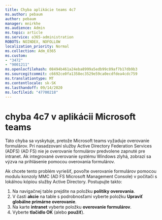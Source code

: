 ```yaml
---
title: Chyba aplikácie teams 4c7
ms.author: pebaum
author: pebaum
manager: mnirkhe
ms.audience: Admin
ms.topic: article
ms.service: o365-administration
ROBOTS: NOINDEX, NOFOLLOW
localization_priority: Normal
ms.collection: Adm_O365
ms.custom:
- "3472"
- "9001211"
ms.openlocfilehash: 08494b461a24eba8999a5edb99c89af7b17db9b3
ms.sourcegitcommit: c6692ce0fa1358ec3529e59ca0ecdfdea4cdc759
ms.translationtype: MT
ms.contentlocale: sk-SK
ms.lasthandoff: 09/14/2020
ms.locfileid: "47700218"
---
```

# <a name="4c7-error-in-microsoft-teams"></a>chyba 4c7 v aplikácii Microsoft teams

Táto chyba sa vyskytuje, pretože Microsoft teams vyžaduje overovanie formulárov. Pri nasadzovaní služby Active Directory Federation Services (ADFS) (AD FS) nie je overovanie formulárov predvolene zapnuté pre intranet. Ak integrované overovanie systému Windows zlyhá, zobrazí sa výzva na prihlásenie pomocou overovania formulárov.

Ak chcete tento problém vyriešiť, povoľte overovanie formulárov pomocou modulu konzoly MMC (AD FS Microsoft Management Console) v počítači s lokálnou kópiou služby Active Directory. Postupujte takto: 

1. Na navigačnej table prejdite na položku **politiky overovania**.
2. V časti **akcie** na table s podrobnosťami vyberte položku **Upraviť globálne primárne overovanie**.
3. Na karte **intranet** vyberte položku **overovanie formulárov**.
4. Vyberte **tlačidlo OK** (alebo **použiť**).